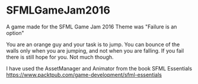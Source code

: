 # SFMLGameJam2016
A game made for the SFML Game Jam 2016
Theme was "Failure is an option"

You are an orange guy and your task is to jump. You can bounce of the walls only when you are jumping, and not when you are falling. If you fail there is still hope for you. Not much though.

I have used the AssetManager and Animator from the book SFML Essentials
https://www.packtpub.com/game-development/sfml-essentials
